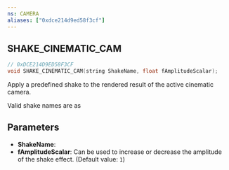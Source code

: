 ```yaml
---
ns: CAMERA
aliases: ["0xdce214d9ed58f3cf"]
---
```

## SHAKE_CINEMATIC_CAM

```c
// 0xDCE214D9ED58F3CF
void SHAKE_CINEMATIC_CAM(string ShakeName, float fAmplitudeScalar);
```

Apply a predefined shake to the rendered result of the active cinematic camera.

Valid shake names are as


## Parameters
* **ShakeName**: 
* **fAmplitudeScalar**: Can be used to increase or decrease the amplitude of the shake effect. (Default value: `1`)
